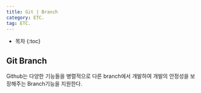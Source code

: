 ```yaml
---
title: Git | Branch
category: ETC.
tag: ETC.
---
```










* 목차
{:toc}










## Git Branch

Github는 다양한 기능들을 병렬적으로 다른 branch에서 개발하여 개발의 안정성을 보장해주는 Branch기능을 지원한다.
